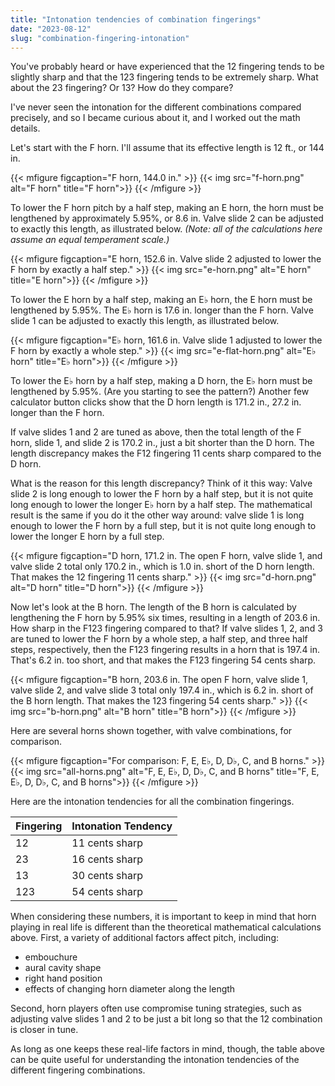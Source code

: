 ```yaml
---
title: "Intonation tendencies of combination fingerings"
date: "2023-08-12"
slug: "combination-fingering-intonation"
---
```


You've probably heard or have experienced that the 12 fingering tends to be slightly sharp and that the 123 fingering tends to be extremely sharp. What about the 23 fingering? Or 13? How do they compare?

I've never seen the intonation for the different combinations compared precisely, and so I became curious about it, and I worked out the math details.

Let's start with the F horn. I'll assume that its effective length is 12 ft., or 144 in.

{{< mfigure figcaption="F horn, 144.0 in." >}}
  {{< img src="f-horn.png" alt="F horn" 
  title="F horn">}}
{{< /mfigure >}}

To lower the F horn pitch by a half step, making an E horn, the horn must be lengthened by approximately 5.95%, or 8.6 in. Valve slide 2 can be adjusted to exactly this length, as illustrated below. *(Note: all of the calculations here assume an equal temperament scale.)*

{{< mfigure figcaption="E horn, 152.6 in. Valve slide 2 adjusted to lower the F horn by exactly a half step." >}}
  {{< img src="e-horn.png" alt="E horn" 
  title="E horn">}}
{{< /mfigure >}}

To lower the E horn by a half step, making an E♭ horn, the E horn must be lengthened by 5.95%. The E♭ horn is 17.6 in. longer than the F horn. Valve slide 1 can be adjusted to exactly this length, as illustrated below.

{{< mfigure figcaption="E♭ horn, 161.6 in. Valve slide 1 adjusted to lower the F horn by exactly a whole step." >}}
  {{< img src="e-flat-horn.png" alt="E♭ horn" 
  title="E♭ horn">}}
{{< /mfigure >}}

To lower the E♭ horn by a half step, making a D horn, the E♭ horn must be lengthened by 5.95%. (Are you starting to see the pattern?) Another few calculator button clicks show that the D horn length is 171.2 in., 27.2 in. longer than the F horn.

If valve slides 1 and 2 are tuned as above, then the total length of the F horn, slide 1, and slide 2 is 170.2 in., just a bit shorter than the D horn. The length discrepancy makes the F12 fingering 11 cents sharp compared to the D horn. 

What is the reason for this length discrepancy? Think of it this way: Valve slide 2 is long enough to lower the F horn by a half step, but it is not quite long enough to lower the longer E♭ horn by a half step. The mathematical result is the same if you do it the other way around: valve slide 1 is long enough to lower the F horn by a full step, but it is not quite long enough to lower the longer E horn by a full step.

{{< mfigure figcaption="D horn, 171.2 in. The open F horn, valve slide 1, and valve slide 2 total only 170.2 in., which is 1.0 in. short of the D horn length. That makes the 12 fingering 11 cents sharp." >}}
  {{< img src="d-horn.png" alt="D horn" 
  title="D horn">}}
{{< /mfigure >}}

Now let's look at the B horn. The length of the B horn is calculated by lengthening the F horn by 5.95% six times, resulting in a length of 203.6 in. How sharp in the F123 fingering compared to that? If valve slides 1, 2, and 3 are tuned to lower the F horn by a whole step, a half step, and three half steps, respectively, then the F123 fingering results in a horn that is 197.4 in. That's 6.2 in. too short, and that makes the F123 fingering 54 cents sharp.

{{< mfigure figcaption="B horn, 203.6 in. The open F horn, valve slide 1, valve slide 2, and valve slide 3 total only 197.4 in., which is 6.2 in. short of the B horn length. That makes the 123 fingering 54 cents sharp." >}}
  {{< img src="b-horn.png" alt="B horn" 
  title="B horn">}}
{{< /mfigure >}}

Here are several horns shown together, with valve combinations, for comparison. 

{{< mfigure figcaption="For comparison: F, E, E♭, D, D♭, C, and B horns." >}}
  {{< img src="all-horns.png" alt="F, E, E♭, D, D♭, C, and B horns" 
  title="F, E, E♭, D, D♭, C, and B horns">}}
{{< /mfigure >}}

Here are the intonation tendencies for all the combination fingerings.

| Fingering   | Intonation Tendency |
| ----------- | -----------         |
| 12          | 11 cents sharp      |
| 23          | 16 cents sharp      |
| 13          | 30 cents sharp      |
| 123         | 54 cents sharp      |

When considering these numbers, it is important to keep in mind that horn playing in real life is different than the theoretical mathematical calculations above. First, a variety of additional factors affect pitch, including:

- embouchure
- aural cavity shape
- right hand position
- effects of changing horn diameter along the length

Second, horn players often use compromise tuning strategies, such as adjusting valve slides 1 and 2 to be just a bit long so that the 12 combination is closer in tune.

As long as one keeps these real-life factors in mind, though, the table above can be quite useful for understanding the intonation tendencies of the different fingering combinations.
